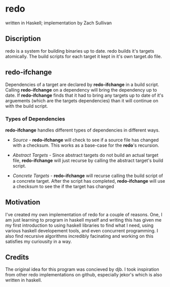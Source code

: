 # **redo**
written in Haskell;
implementation by Zach Sullivan

## Discription

redo is a system for building binaries up to date. redo builds it's 
targets atomically. The build scripts for each target it kept in it's
own target.do file.

## redo-ifchange

Dependencies of a target are declared by **redo-ifchange** in a build script.
Calling **redo-ifchange** on a dependency will bring the dependency up to
date. If **redo-ifchange** finds that it had to bring any targets up to date
of it's arguements (which are the targets dependencies) than it will continue
on with the build script.

### Types of Dependencies

**redo-ifchange** handles different types of dependencies in different ways.

* *Source* -
  **redo-ifchange** will check to see if a source file has changed with a
  checksum. This works as a base-case for the **redo**'s recursion.

* *Abstract Targets* -
  Since abstract targets do not build an actual target file, **redo-ifchange**
  will just recurse by calling the abstract target's build script. 

* *Concrete Targets* -
  **redo-ifchange** will recurse calling the build script of a concrete target.
  After the script has completed, **redo-ifchange** will use a checksum to see
  the if the target has changed

## Motivation

I've created my own implementation of redo for a couple of reasons. One,
I am just learning to program in haskell myself and writing this has given me
my first introduction to using haskell libraries to find what I need, using
various haskell developement tools, and even concurrent programming. I also
find recursive algorithms incredibly facinating and working on this satisfies
my curiousity in a way.

## Credits

The original idea for this program was concieved by djb. I took inspiration
from other redo implementations on github, especially jekor's which is also
written in haskell.